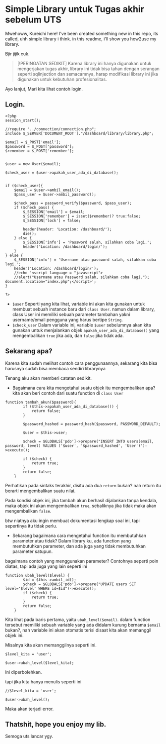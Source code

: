 # Simple Library untuk Tugas akhir sebelum UTS
Mwehoww, Kureichi here!
I've been created something new in this repo, its called, uhh simple library i think. in this readme, i'll show you how2use my library.

Bjir jijik cuk.

> [!PERINGATAN SEDIKIT]
> Karena library ini hanya digunakan untuk mengerjakan tugas akhir, library ini tidak bisa tahan dengan serangan seperti sqlinjection dan semacamnya, harap modifikasi library ini jika digunakan untuk kebutuhan profesionalitas.
>

Ayo lanjut, Mari kita lihat contoh login.

## Login.

```
<?php
session_start();

//require "../connection/connection.php";
include $_SERVER['DOCUMENT_ROOT']."/dashboard/library/library.php";

$email = $_POST['email'];
$password = $_POST['password'];
$remember = $_POST['remember'];


$user = new User($email);

$check_user = $user->apakah_user_ada_di_database();


if ($check_user){
    $email = $user->ambil_email();
    $pass_user = $user->ambil_password();

    $check_pass = password_verify($password, $pass_user);
    if ($check_pass) {
        $_SESSION['email'] = $email;
        $_SESSION['remember'] = isset($remember)? true:false;
        $_SESSION['lock'] = false;
        
        header(header: 'Location: /dashboard/');
        die();
    } else {
        $_SESSION['info'] = 'Password salah, silahkan coba lagi.';
        header('Location: /dashboard/login/');
    }
} else {
    $_SESSION['info'] = 'Username atau password salah, silahkan coba lagi.';
    header('Location: /dashboard/login/');
    //echo '<script language = "javascript">
    //alert("Username atau Password salah, silahkan coba lagi."); document.location="index.php";</script>';
}

?>
```
- `$user` Seperti yang kita lihat, variable ini akan kita gunakan untuk membuat sebuah instance baru dari `class User`. namun dalam library, class User ini memiliki sebuah parameter tambahan yakni username/email pengguna yang harus bertipe `String`.
- `$check_user` Dalam variable ini, variable `$user` sebelumnya akan kita gunakan untuk menjalankan objek `apakah_user_ada_di_database()` yang mengembalikan `true` jika ada, dan `false` jika tidak ada.

## Sekarang apa?

Karena kita sudah melihat contoh cara penggunaannya, sekarang kita bisa harusnya sudah bisa membaca sendiri librarynya

Tenang aku akan memberi catatan sedikit.

- Bagaimana cara kita mengetahui suatu objek itu mengembalikan apa?
kita akan beri contoh dari suatu function di `class User`
```
function tambah_akun($password){
        if ($this->apakah_user_ada_di_database()) {
            return false;
        }

        $password_hashed = password_hash($password, PASSWORD_DEFAULT);

        $user = $this->user;

        $check = $GLOBALS['pdo']->prepare("INSERT INTO users(email, password, level) VALUES ('$user', '$password_hashed', 'User')")->execute();

        if ($check) {
            return true;
        }
        return false;
    }
```
Perhatikan pada sintaks terakhir, disitu ada dua `return` bukan? nah return itu berarti mengembalikan suatu nilai.

Pada kondisi objek ini, jika tambah akun berhasil dijalankan tanpa kendala, maka objek ini akan mengembalikan `true`, sebaliknya jika tidak maka akan mengembalikan `false`.

btw niatnya aku ingin membuat dokumentasi lengkap soal ini, tapi sepertinya itu tidak perlu.

- Sekarang bagaimana cara mengetahui function itu membutuhkan parameter atau tidak?
Dalam library ku, ada function yang membutuhkan parameter, dan ada juga yang tidak membutuhkan parameter satupun.

bagaimana contoh yang menggunakan parameter? Contohnya seperti poin diatas, tapi ada juga yang lain seperti ini
```
function ubah_level($level) {
        $id = $this->ambil_id();
        $check = $GLOBALS['pdo']->prepare("UPDATE users SET level='$level' WHERE id=$id")->execute();
        if ($check) {
            return true;
        }
        return false;
    }
```
Kita lihat pada baris pertama, yaitu `ubah_level($email)`. dalam function tersebut memiliki sebuah variable yang ada didalam kurung bernama `$email` bukan?, nah variable ini akan otomatis terisi disaat kita akan memanggil objek ini.

Misalnya kita akan memanggilnya seperti ini.
```
$level_kita = 'user';

$user->ubah_level($level_kita);
```
Ini diperbolehkan.

tapi jika kita hanya menulis seperti ini
```
//$level_kita = 'user';

$user->ubah_level();
```
Maka akan terjadi error.


## Thatshit, hope you enjoy my lib.
Semoga uts lancar ygy.
